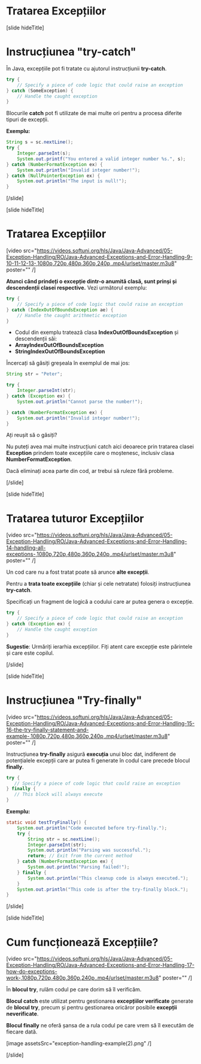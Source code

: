 # Tratarea Excepțiilor

[slide hideTitle]

# Instrucțiunea "try-catch"

În Java, excepțiile pot fi tratate cu ajutorul instrucțiunii **try-catch**.

```java 
try {
    // Specify a piece of code logic that could raise an exception 
} catch (SomeException) {
    // Handle the caught exception
}
```

Blocurile **catch** pot fi utilizate de mai multe ori pentru a procesa diferite tipuri de excepții.

**Exemplu:**

```java 
String s = sc.nextLine();
try {
    Integer.parseInt(s);
    System.out.printf("You entered a valid integer number %s.", s);
} catch (NumberFormatException ex) {
    System.out.println("Invalid integer number!");
} catch (NullPointerException ex) {
    System.out.println("The input is null!");
}
```

[/slide]


[slide hideTitle]

# Tratarea Excepțiilor

[video src="https://videos.softuni.org/hls/Java/Java-Advanced/05-Exception-Handling/RO/Java-Advanced-Exceptions-and-Error-Handling-9-10-11-12-13-,1080p,720p,480p,360p,240p,.mp4/urlset/master.m3u8" poster="" /]

**Atunci când prindeți o excepție dintr-o anumită clasă, sunt prinși și descendenții clasei respective.**
Vezi următorul exemplu:

```java 
try {
    // Specify a piece of code logic that could raise an exception 
} catch (IndexOutOfBoundsException ae) {
    // Handle the caught arithmetic exception
}
```
- Codul din exemplu tratează clasa **IndexOutOfBoundsException** și descendenții săi: 
- **ArrayIndexOutOfBoundsException**
- **StringIndexOutOfBoundsException**


Încercați să găsiți greșeala în exemplul de mai jos:

```java live
String str = "Peter";

try {
    Integer.parseInt(str);
} catch (Exception ex) {
    System.out.println("Cannot parse the number!");

} catch (NumberFormatException ex) {
    System.out.println("Invalid integer number!");
}
```
Ați reușit să o găsiți? 

Nu puteți avea mai multe instrucțiuni catch aici deoarece prin tratarea clasei **Exception** prindem toate excepțiile care o moștenesc, inclusiv clasa **NumberFormatException**.

Dacă eliminați acea parte din cod, ar trebui să ruleze fără probleme.

[/slide]

[slide hideTitle]

# Tratarea tuturor Excepțiilor

[video src="https://videos.softuni.org/hls/Java/Java-Advanced/05-Exception-Handling/RO/Java-Advanced-Exceptions-and-Error-Handling-14-handling-all-exceptions-,1080p,720p,480p,360p,240p,.mp4/urlset/master.m3u8" poster="" /]

Un cod care nu a fost tratat poate să arunce **alte excepții**.

Pentru a **trata toate excepțiile** (chiar și cele netratate) folosiți instrucțiunea **try-catch**.

Specificați un fragment de logică a codului care ar putea genera o excepție. 

```java
try {
    // Specify a piece of code logic that could raise an exception 
} catch (Exception ex) {
    // Handle the caught exception
}
``` 

**Sugestie**: Urmăriți ierarhia excepțiilor. Fiți atent care excepție este părintele și care este copilul.

[/slide]

[slide hideTitle]

# Instrucțiunea "Try-finally" 

[video src="https://videos.softuni.org/hls/Java/Java-Advanced/05-Exception-Handling/RO/Java-Advanced-Exceptions-and-Error-Handling-15-16-the-try-finally-statement-and-example-,1080p,720p,480p,360p,240p,.mp4/urlset/master.m3u8" poster="" /]

Instrucțiunea **try-finally** asigură **execuția** unui bloc dat, indiferent de potențialele excepții care ar putea fi generate în codul care precede blocul **finally**.

```java 
try {
   // Specify a piece of code logic that could raise an exception 
} finally {
   // This block will always execute
}
```

**Exemplu:**

```java 
static void testTryFinally() {
    System.out.println("Code executed before try-finally.");
    try {
        String str = sc.nextLine();
        Integer.parseInt(str);
        System.out.println("Parsing was successful.");
        return; // Exit from the current method
    } catch (NumberFormatException ex) {
        System.out.println("Parsing failed!");
    } finally {
        System.out.println("This cleanup code is always executed.");
    }
    System.out.println("This code is after the try-finally block.");
}
```

[/slide]

[slide hideTitle]

# Cum funcționează Excepțiile?

[video src="https://videos.softuni.org/hls/Java/Java-Advanced/05-Exception-Handling/RO/Java-Advanced-Exceptions-and-Error-Handling-17-how-do-exceptions-work-,1080p,720p,480p,360p,240p,.mp4/urlset/master.m3u8" poster="" /]

În **blocul try**, rulăm codul pe care dorim să îl verificăm.

**Blocul catch** este utilizat pentru gestionarea **excepțiilor verificate** generate de **blocul try**, precum și pentru gestionarea oricăror posibile **excepții neverificate**.

**Blocul finally** ne oferă șansa de a rula codul pe care vrem să îl executăm de fiecare dată.  

[image assetsSrc="exception-handling-example(2).png" /]

[/slide]



